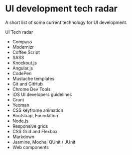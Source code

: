 UI development tech radar
=============

A short list of some current technology for UI development.

UI Tech radar

* Compass
* Modernizr
* Coffee Script
* SASS
* Knockout.js
* Angular.js
* CodePen
* Mustache templates
* Git and GitHub
* Chrome Dev Tools
* iOS UI developers guidelines 
* Grunt
* Yeoman
* CSS keyframe animation
* Bootstrap, Foundation
* Node.js
* Responsive grids
* CSS Grid and Flexbox
* Markdown
* Jasmine, Mocha, QUnit / JUnit
* Web components
